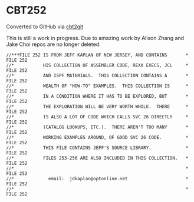 # CBT252
Converted to GitHub via [cbt2git](https://github.com/wizardofzos/cbt2git)

This is still a work in progress. 
Due to amazing work by Alison Zhang and Jake Choi repos are no longer deleted.

```
//***FILE 252 IS FROM JEFF KAPLAN OF NEW JERSEY, AND CONTAINS       *   FILE 252
//*           HIS COLLECTION OF ASSEMBLER CODE, REXX EXECS, JCL     *   FILE 252
//*           AND ISPF MATERIALS.  THIS COLLECTION CONTAINS A       *   FILE 252
//*           WEALTH OF "HOW-TO" EXAMPLES.  THIS COLLECTION IS      *   FILE 252
//*           IN A CONDITION WHERE IT HAS TO BE EXPLORED, BUT       *   FILE 252
//*           THE EXPLORATION WILL BE VERY WORTH WHILE.  THERE      *   FILE 252
//*           IS ALSO A LOT OF CODE WHICH CALLS SVC 26 DIRECTLY     *   FILE 252
//*           (CATALOG LOOKUPS, ETC.).  THERE AREN'T TOO MANY       *   FILE 252
//*           WORKING EXAMPLES AROUND, OF GOOD SVC 26 CODE.         *   FILE 252
//*           THIS FILE CONTAINS JEFF'S SOURCE LIBRARY.             *   FILE 252
//*           FILES 253-256 ARE ALSO INCLUDED IN THIS COLLECTION.   *   FILE 252
//*                                                                 *   FILE 252
//*             email:  jdkaplan@optonline.net                      *   FILE 252
//*                                                                 *   FILE 252
```
